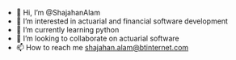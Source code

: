- 👋 Hi, I’m @ShajahanAlam
- 👀 I’m interested in actuarial and financial software development
- 🌱 I’m currently learning python
- 💞️ I’m looking to collaborate on actuarial software
- 📫 How to reach me shajahan.alam@btinternet.com

<!---
ShajahanAlam/ShajahanAlam is a ✨ special ✨ repository because its `README.md` (this file) appears on your GitHub profile.
You can click the Preview link to take a look at your changes.
--->
